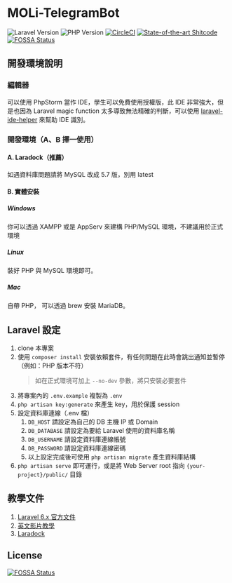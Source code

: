 # MOLi-TelegramBot
![Laravel Version](https://img.shields.io/badge/Laravel-6.x-brightgreen.svg)
![PHP Version](https://img.shields.io/badge/PHP-%3E%3D7.2-orange.svg)
[![CircleCI](https://circleci.com/gh/MOLi-rocks/MOLi-TelegramBot/tree/master.svg?style=svg)](https://circleci.com/gh/MOLi-rocks/MOLi-TelegramBot/tree/master)
[![State-of-the-art Shitcode](https://img.shields.io/static/v1?label=State-of-the-art&message=Shitcode&color=7B5804)](https://github.com/trekhleb/state-of-the-art-shitcode)
[![FOSSA Status](https://app.fossa.io/api/projects/git%2Bgithub.com%2FMOLi-rocks%2FMOLi-TelegramBot.svg?type=shield)](https://app.fossa.io/projects/git%2Bgithub.com%2FMOLi-rocks%2FMOLi-TelegramBot?ref=badge_shield)


## 開發環境說明

### 編輯器
可以使用 PhpStorm 當作 IDE，學生可以免費使用授權版，此 IDE 非常強大，但是也因為 Laravel magic function 太多導致無法精確的判斷，可以使用 [laravel-ide-helper](https://github.com/barryvdh/laravel-ide-helper) 來幫助 IDE 識別。

### 開發環境（A、B 擇一使用）

#### A. Laradock（推薦）
如遇資料庫問題請將 MySQL 改成 5.7 版，別用 latest

#### B. 實體安裝

##### Windows
你可以透過 XAMPP 或是 AppServ 來建構 PHP/MySQL 環境，不建議用於正式環境

##### Linux
裝好 PHP 與 MySQL 環境即可。

##### Mac
自帶 PHP， 可以透過 brew 安裝 MariaDB。

## Laravel 設定

1. clone 本專案
2. 使用 `composer install` 安裝依賴套件，有任何問題在此時會跳出通知並暫停（例如：PHP 版本不符）
   > 如在正式環境可加上 `--no-dev` 參數，將只安裝必要套件
3. 將專案內的 `.env.example` 複製為 `.env`
4. `php artisan key:generate` 來產生 key，用於保護 session
5. 設定資料庫連線（.env 檔）
    1. `DB_HOST` 請設定為自己的 DB 主機 IP 或 Domain
    2. `DB_DATABASE` 請設定為要給 Laravel 使用的資料庫名稱
    3. `DB_USERNAME` 請設定資料庫連線帳號
    4. `DB_PASSWORD` 請設定資料庫連線密碼
    5. 以上設定完成後可使用 `php artisan migrate` 產生資料庫結構
6. `php artisan serve` 即可運行，或是將 Web Server root 指向 `{your-project}/public/` 目錄

## 教學文件

1. [Laravel 6.x 官方文件](https://laravel.com/docs/6.x)
2. [英文影片教學](https://laracasts.com/)
3. [Laradock](https://laradock.io/)


## License
[![FOSSA Status](https://app.fossa.io/api/projects/git%2Bgithub.com%2FMOLi-rocks%2FMOLi-TelegramBot.svg?type=large)](https://app.fossa.io/projects/git%2Bgithub.com%2FMOLi-rocks%2FMOLi-TelegramBot?ref=badge_large)
